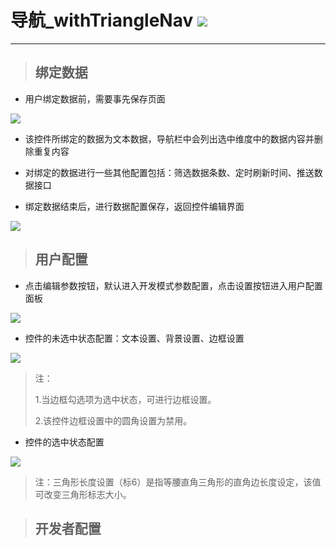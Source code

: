 # 导航\_withTriangleNav ![](/assets/withTriangleNav.png)

---

> ## 绑定数据

* 用户绑定数据前，需要事先保存页面

![](/assets/withTriangleNav01.png)

* 该控件所绑定的数据为文本数据，导航栏中会列出选中维度中的数据内容并删除重复内容

* 对绑定的数据进行一些其他配置包括：筛选数据条数、定时刷新时间、推送数据接口

* 绑定数据结束后，进行数据配置保存，返回控件编辑界面

![](/assets/withTriangleNav02.png)

> ## 用户配置

* 点击编辑参数按钮，默认进入开发模式参数配置，点击设置按钮进入用户配置面板

![](/assets/withTriangleNav03.png)

* 控件的未选中状态配置：文本设置、背景设置、边框设置

![](/assets/withTriangleNav04.png)

> 注：
>
> 1.当边框勾选项为选中状态，可进行边框设置。
>
> 2.该控件边框设置中的圆角设置为禁用。

* 控件的选中状态配置

![](/assets/withTriangleNav05.png)

> 注：三角形长度设置（标6）是指等腰直角三角形的直角边长度设定，该值可改变三角形标志大小。



> ## 开发者配置
> 



